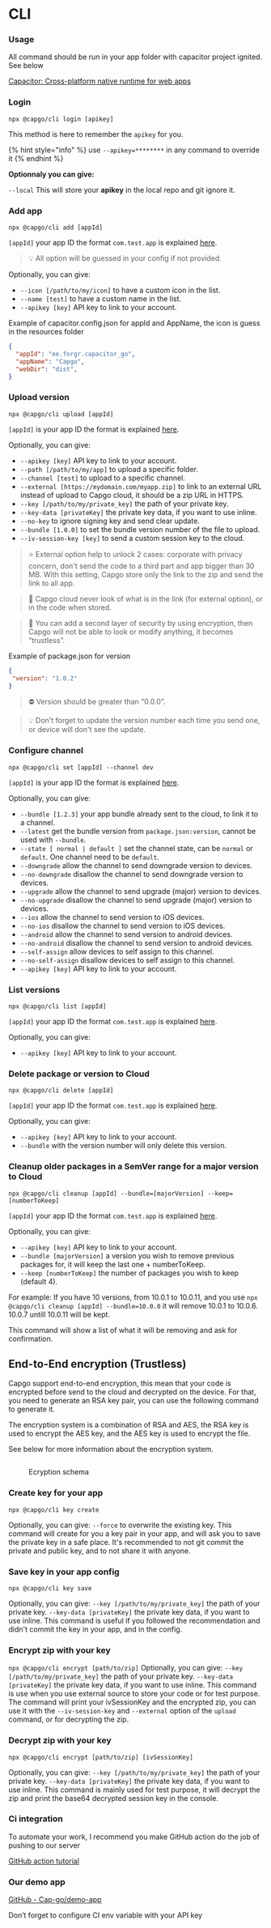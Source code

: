 # CLI

### Usage

All command should be run in your app folder with capacitor project ignited. See below

[Capacitor: Cross-platform native runtime for web apps](https://capacitorjs.com/docs/getting-started)

### **Login**

`npx @capgo/cli login [apikey]`&#x20;

This method is here to remember the `apikey` for you.&#x20;

{% hint style="info" %}
use `--apikey=********` in any command to override it
{% endhint %}

**Optionnaly you can give:**

`--local` This will store your **apikey** in the local repo and git ignore it.&#x20;

### **Add app**

`npx @capgo/cli add [appId]`&#x20;

`[appId]` your app ID the format `com.test.app` is explained [here](https://capacitorjs.com/docs/cli/init).

> 💡 All option will be guessed in your config if not provided.

Optionally, you can give:

* `--icon [/path/to/my/icon]` to have a custom icon in the list.
* `--name [test]` to have a custom name in the list.
* `--apikey [key]` API key to link to your account.

Example of capacitor.config.json for appId and AppName, the icon is guess in the resources folder

```json
{
  "appId": "ee.forgr.capacitor_go",
  "appName": "Capgo",
  "webDir": "dist",
}
```

### Upload **version**

`npx @capgo/cli upload [appId]`&#x20;

`[appId]` is your app ID the format is explained [here](https://capacitorjs.com/docs/cli/init).

Optionally, you can give:

* `--apikey [key]` API key to link to your account.
* `--path [/path/to/my/app]` to upload a specific folder.
* `--channel [test]` to upload to a specific channel.
* `--external [https://mydomain.com/myapp.zip]` to link to an external URL instead of upload to Capgo cloud, it should be a zip URL in HTTPS.
* `--key [/path/to/my/private_key]` the path of your private key.
* `--key-data [privateKey]` the private key data, if you want to use inline.
* `--no-key` to ignore signing key and send clear update.
* `--bundle [1.0.0]` to set the bundle version number of the file to upload.
* `--iv-session-key [key]` to send a custom session key to the cloud.

> ⭐️ External option help to unlock 2 cases: corporate with privacy concern, don't send the code to a third part and app bigger than 30 MB. With this setting, Capgo store only the link to the zip and send the link to all app.

> 👀 Capgo cloud never look of what is in the link (for external option), or in the code when stored.&#x20;

> 🔑 You can add a second layer of security by using encryption, then Capgo will not be able to look or modify anything, it becomes “trustless”.

Example of package.json for version

```json
{
 "version": "1.0.2"
}
```

> ⛔ Version should be greater than “0.0.0”.

> 💡 Don't forget to update the version number each time you send one, or device will don't see the update.

### **Configure channel**

`npx @capgo/cli set [appId] --channel dev`&#x20;

`[appId]` is your app ID the format is explained [here](https://capacitorjs.com/docs/cli/init).

Optionally, you can give:

* `--bundle [1.2.3]` your app bundle already sent to the cloud, to link it to a channel.
* `--latest` get the bundle version from `package.json:version`, cannot be used with `--bundle`.
* `--state [ normal | default ]` set the channel state, can be `normal` or `default`. One channel need to be `default`.
* `--downgrade` allow the channel to send downgrade version to devices.
* `--no-downgrade` disallow the channel to send downgrade version to devices.
* `--upgrade` allow the channel to send upgrade (major) version to devices.
* `--no-upgrade` disallow the channel to send upgrade (major) version to devices.
* `--ios` allow the channel to send version to iOS devices.
* `--no-ios` disallow the channel to send version to iOS devices.
* `--android` allow the channel to send version to android devices.
* `--no-android` disallow the channel to send version to android devices.
* `--self-assign` allow devices to self assign to this channel.
* `--no-self-assign` disallow devices to self assign to this channel.
* `--apikey [key]` API key to link to your account.

### **List versions**

`npx @capgo/cli list [appId]`&#x20;

`[appId]` your app ID the format `com.test.app` is explained [here](https://capacitorjs.com/docs/cli/init).

Optionally, you can give:

* `--apikey [key]` API key to link to your account.

### **Delete package or version to Cloud**

`npx @capgo/cli delete [appId]`

`[appId]` your app ID the format `com.test.app` is explained [here](https://capacitorjs.com/docs/cli/init).

Optionally, you can give:

* `--apikey [key]` API key to link to your account.
* `--bundle` with the version number will only delete this version.

### Cleanup older packages in a SemVer range for a major version to Cloud

`npx @capgo/cli cleanup [appId] --bundle=[majorVersion] --keep=[numberToKeep]`

`[appId]` your app ID the format `com.test.app` is explained [here](https://capacitorjs.com/docs/cli/init).

Optionally, you can give:

* `--apikey [key]` API key to link to your account.
* `--bundle [majorVersion]` a version you wish to remove previous packages for, it will keep the last one + numberToKeep.
* `--keep [numberToKeep]` the number of packages you wish to keep (default 4).

For example: If you have 10 versions, from 10.0.1 to 10.0.11, and you use `npx @capgo/cli cleanup [appId] --bundle=10.0.0` it will remove 10.0.1 to 10.0.6. 10.0.7 untill 10.0.11 will be kept.

This command will show a list of what it will be removing and ask for confirmation.

## End-to-End encryption (Trustless)

Capgo support end-to-end encryption, this mean that your code is encrypted before send to the cloud and decrypted on the device. For that, you need to generate an RSA key pair, you can use the following command to generate it.

The encryption system is a combination of RSA and AES, the RSA key is used to encrypt the AES key, and the AES key is used to encrypt the file.

See below for more information about the encryption system.

<figure><img src="../.gitbook/assets/crypto_explained.png" alt=""><figcaption><p>Ecryption schema</p></figcaption></figure>

### Create key for your app

`npx @capgo/cli key create`

Optionally, you can give: `--force` to overwrite the existing key. This command will create for you a key pair in your app, and will ask you to save the private key in a safe place. It's recommended to not git commit the private and public key, and to not share it with anyone.

### Save key in your app config

`npx @capgo/cli key save`

Optionally, you can give: `--key [/path/to/my/private_key]` the path of your private key. `--key-data [privateKey]` the private key data, if you want to use inline. This command is useful if you followed the recommendation and didn't commit the key in your app, and in the config.

### Encrypt zip with your key

`npx @capgo/cli encrypt [path/to/zip]` Optionally, you can give: `--key [/path/to/my/private_key]` the path of your private key. `--key-data [privateKey]` the private key data, if you want to use inline. This command is use when you use external source to store your code or for test purpose. The command will print your ivSessionKey and the encrypted zip, you can use it with the `--iv-session-key` and `--external` option of the `upload` command, or for decrypting the zip.

### Decrypt zip with your key

`npx @capgo/cli encrypt [path/to/zip] [ivSessionKey]`

Optionally, you can give: `--key [/path/to/my/private_key]` the path of your private key. `--key-data [privateKey]` the private key data, if you want to use inline. This command is mainly used for test purpose, it will decrypt the zip and print the base64 decrypted session key in the console.

### Ci integration

To automate your work, I recommend you make GitHub action do the job of pushing to our server

[GitHub action tutorial](https://capgo.app/blog/automatic-build-and-release-with-github-actions)

### Our demo app

[GitHub - Cap-go/demo-app](https://github.com/Cap-go/demo-app)

Don’t forget to configure CI env variable with your API key
